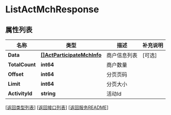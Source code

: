 # ListActMchResponse

## 属性列表

名称 | 类型 | 描述 | 补充说明
------------ | ------------- | ------------- | -------------
**Data** | [**[]ActParticipateMchInfo**](ActParticipateMchInfo.md) | 商户信息列表 | [可选] 
**TotalCount** | **int64** | 商户数量 | 
**Offset** | **int64** | 分页页码 | 
**Limit** | **int64** | 分页大小 | 
**ActivityId** | **string** | 活动Id | 

[\[返回类型列表\]](README.md#类型列表)
[\[返回接口列表\]](README.md#接口列表)
[\[返回服务README\]](README.md)


